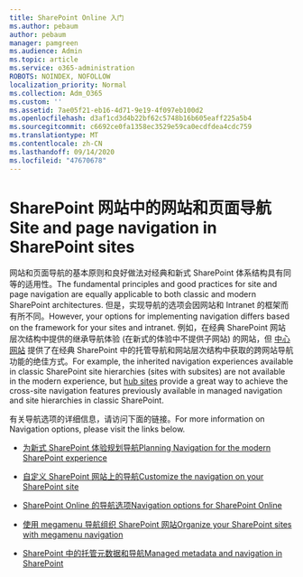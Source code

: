```yaml
---
title: SharePoint Online 入门
ms.author: pebaum
author: pebaum
manager: pamgreen
ms.audience: Admin
ms.topic: article
ms.service: o365-administration
ROBOTS: NOINDEX, NOFOLLOW
localization_priority: Normal
ms.collection: Adm_O365
ms.custom: ''
ms.assetid: 7ae05f21-eb16-4d71-9e19-4f097eb100d2
ms.openlocfilehash: d3af1cd3d4b22bf62c5748b16b605eaff225a5b4
ms.sourcegitcommit: c6692ce0fa1358ec3529e59ca0ecdfdea4cdc759
ms.translationtype: MT
ms.contentlocale: zh-CN
ms.lasthandoff: 09/14/2020
ms.locfileid: "47670678"
---
```

# <a name="site-and-page-navigation-in-sharepoint-sites"></a><span data-ttu-id="506a5-102">SharePoint 网站中的网站和页面导航</span><span class="sxs-lookup"><span data-stu-id="506a5-102">Site and page navigation in SharePoint sites</span></span>

<span data-ttu-id="506a5-103">网站和页面导航的基本原则和良好做法对经典和新式 SharePoint 体系结构具有同等的适用性。</span><span class="sxs-lookup"><span data-stu-id="506a5-103">The fundamental principles and good practices for site and page navigation are equally applicable to both classic and modern SharePoint architectures.</span></span> <span data-ttu-id="506a5-104">但是，实现导航的选项会因网站和 Intranet 的框架而有所不同。</span><span class="sxs-lookup"><span data-stu-id="506a5-104">However, your options for implementing navigation differs based on the framework for your sites and intranet.</span></span> <span data-ttu-id="506a5-105">例如，在经典 SharePoint 网站层次结构中提供的继承导航体验 (在新式的体验中不提供子网站) 的网站，但 [中心网站](https://support.office.com/article/fe26ae84-14b7-45b6-a6d1-948b3966427f) 提供了在经典 SharePoint 中的托管导航和网站层次结构中获取的跨网站导航功能的绝佳方式。</span><span class="sxs-lookup"><span data-stu-id="506a5-105">For example, the inherited navigation experiences available in classic SharePoint site hierarchies (sites with subsites) are not available in the modern experience, but [hub sites](https://support.office.com/article/fe26ae84-14b7-45b6-a6d1-948b3966427f) provide a great way to achieve the cross-site navigation features previously available in managed navigation and site hierarchies in classic SharePoint.</span></span>

 <span data-ttu-id="506a5-106">有关导航选项的详细信息，请访问下面的链接。</span><span class="sxs-lookup"><span data-stu-id="506a5-106">For more information on Navigation options, please visit the links below.</span></span>

 - [<span data-ttu-id="506a5-107">为新式 SharePoint 体验规划导航</span><span class="sxs-lookup"><span data-stu-id="506a5-107">Planning Navigation for the modern SharePoint experience</span></span>](https://docs.microsoft.com/sharepoint/plan-navigation-modern-experience)

- [<span data-ttu-id="506a5-108">自定义 SharePoint 网站上的导航</span><span class="sxs-lookup"><span data-stu-id="506a5-108">Customize the navigation on your SharePoint site</span></span>](https://support.office.com/article/customize-the-navigation-on-your-sharepoint-site-3cd61ae7-a9ed-4e1e-bf6d-4655f0bf25ca)

- [<span data-ttu-id="506a5-109">SharePoint Online 的导航选项</span><span class="sxs-lookup"><span data-stu-id="506a5-109">Navigation options for SharePoint Online</span></span>](https://docs.microsoft.com/office365/enterprise/navigation-options-for-sharepoint-online)
 
- [<span data-ttu-id="506a5-110">使用 megamenu 导航组织 SharePoint 网站</span><span class="sxs-lookup"><span data-stu-id="506a5-110">Organize your SharePoint sites with megamenu navigation</span></span>](https://techcommunity.microsoft.com/t5/Microsoft-SharePoint-Blog/Organize-your-SharePoint-sites-with-megamenu-navigation-and-new/ba-p/328068)

- [<span data-ttu-id="506a5-111">SharePoint 中的托管元数据和导航</span><span class="sxs-lookup"><span data-stu-id="506a5-111">Managed metadata and navigation in SharePoint</span></span>](https://docs.microsoft.com/sharepoint/dev/general-development/managed-metadata-and-navigation-in-sharepoint)


